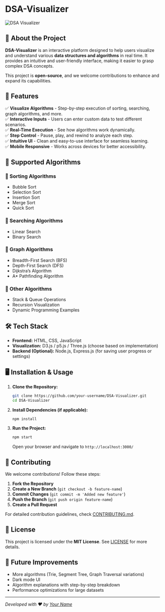 # DSA-Visualizer

![DSA Visualizer](https://your-image-url.com/banner.png)

## 🚀 About the Project

**DSA-Visualizer** is an interactive platform designed to help users visualize and understand various **data structures and algorithms** in real time. It provides an intuitive and user-friendly interface, making it easier to grasp complex DSA concepts.

This project is **open-source**, and we welcome contributions to enhance and expand its capabilities.

## 🌟 Features

✅ **Visualize Algorithms** - Step-by-step execution of sorting, searching, graph algorithms, and more.  
✅ **Interactive Inputs** - Users can enter custom data to test different scenarios.  
✅ **Real-Time Execution** - See how algorithms work dynamically.  
✅ **Step Control** - Pause, play, and rewind to analyze each step.  
✅ **Intuitive UI** - Clean and easy-to-use interface for seamless learning.  
✅ **Mobile Responsive** - Works across devices for better accessibility.  

## 📌 Supported Algorithms

### 🔹 Sorting Algorithms
- Bubble Sort
- Selection Sort
- Insertion Sort
- Merge Sort
- Quick Sort

### 🔹 Searching Algorithms
- Linear Search
- Binary Search

### 🔹 Graph Algorithms
- Breadth-First Search (BFS)
- Depth-First Search (DFS)
- Dijkstra’s Algorithm
- A* Pathfinding Algorithm

### 🔹 Other Algorithms
- Stack & Queue Operations
- Recursion Visualization
- Dynamic Programming Examples

## 🛠 Tech Stack

- **Frontend:** HTML, CSS, JavaScript
- **Visualization:** D3.js / p5.js / Three.js (choose based on implementation)
- **Backend (Optional):** Node.js, Express.js (for saving user progress or settings)

## 🖥️ Installation & Usage

1. **Clone the Repository:**
   ```bash
   git clone https://github.com/your-username/DSA-Visualizer.git
   cd DSA-Visualizer
   ```

2. **Install Dependencies (if applicable):**
   ```bash
   npm install
   ```

3. **Run the Project:**
   ```bash
   npm start
   ```
   Open your browser and navigate to `http://localhost:3000/`

## 🤝 Contributing

We welcome contributions! Follow these steps:

1. **Fork the Repository**
2. **Create a New Branch** (`git checkout -b feature-name`)
3. **Commit Changes** (`git commit -m 'Added new feature'`)
4. **Push the Branch** (`git push origin feature-name`)
5. **Create a Pull Request**

For detailed contribution guidelines, check [CONTRIBUTING.md](CONTRIBUTING.md).

## 📝 License

This project is licensed under the **MIT License**. See [LICENSE](LICENSE) for more details.

## 🎯 Future Improvements
- More algorithms (Trie, Segment Tree, Graph Traversal variations)
- Dark mode UI
- Algorithm explanations with step-by-step breakdown
- Performance optimizations for large datasets

---
_Developed with ❤️ by [Your Name](https://github.com/your-username)_
